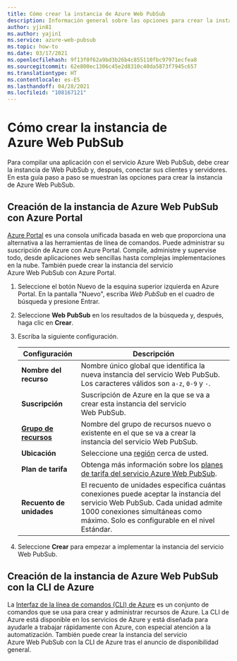```yaml
---
title: Cómo crear la instancia de Azure Web PubSub
description: Información general sobre las opciones para crear la instancia de Azure Web PubSub y cómo hacerlo
author: yjin81
ms.author: yajin1
ms.service: azure-web-pubsub
ms.topic: how-to
ms.date: 03/17/2021
ms.openlocfilehash: 9f13f0f62a9bd3b26b4c855110fbc97971ecfea8
ms.sourcegitcommit: 62e800ec1306c45e2d8310c40da5873f7945c657
ms.translationtype: HT
ms.contentlocale: es-ES
ms.lasthandoff: 04/28/2021
ms.locfileid: "108167121"
---
```

# <a name="how-to-create-azure-web-pubsub-instance"></a>Cómo crear la instancia de Azure Web PubSub

Para compilar una aplicación con el servicio Azure Web PubSub, debe crear la instancia de Web PubSub y, después, conectar sus clientes y servidores. En esta guía paso a paso se muestran las opciones para crear la instancia de Azure Web PubSub.

## <a name="create-azure-web-pubsub-instance-with-azure-portal"></a>Creación de la instancia de Azure Web PubSub con Azure Portal 

[Azure Portal](https://docs.microsoft.com/azure/azure-portal/) es una consola unificada basada en web que proporciona una alternativa a las herramientas de línea de comandos. Puede administrar su suscripción de Azure con Azure Portal. Compile, administre y supervise todo, desde aplicaciones web sencillas hasta complejas implementaciones en la nube. También puede crear la instancia del servicio Azure Web PubSub con Azure Portal.

1. Seleccione el botón Nuevo de la esquina superior izquierda en Azure Portal. En la pantalla "Nuevo", escriba *Web PubSub* en el cuadro de búsqueda y presione Entrar.

1. Seleccione **Web PubSub** en los resultados de la búsqueda y, después, haga clic en **Crear**.

1. Escriba la siguiente configuración.

    | Configuración      | Descripción                                        |
    | ------------ | -------------------------------------------------- |
    | **Nombre del recurso** | Nombre único global que identifica la nueva instancia del servicio Web PubSub. Los caracteres válidos son `a-z`, `0-9` y `-`.  | 
    | **Suscripción** | Suscripción de Azure en la que se va a crear esta instancia del servicio Web PubSub. | 
    | **[Grupo de recursos](../azure-resource-manager/management/overview.md)** |  Nombre del grupo de recursos nuevo o existente en el que se va a crear la instancia del servicio Web PubSub. | 
    | **Ubicación** | Seleccione una [región](https://azure.microsoft.com/regions/) cerca de usted. |
    | **Plan de tarifa** | Obtenga más información sobre los [planes de tarifa del servicio Azure Web PubSub](https://azure.microsoft.com/pricing/details/web-[pubsub]). |
    | **Recuento de unidades** |  El recuento de unidades especifica cuántas conexiones puede aceptar la instancia del servicio Web PubSub. Cada unidad admite 1000 conexiones simultáneas como máximo. Solo es configurable en el nivel Estándar. |

1. Seleccione **Crear** para empezar a implementar la instancia del servicio Web PubSub.

## <a name="create-azure-web-pubsub-instance-with-azure-cli"></a>Creación de la instancia de Azure Web PubSub con la CLI de Azure

La [Interfaz de la línea de comandos (CLI) de Azure](https://docs.microsoft.com/cli/azure) es un conjunto de comandos que se usa para crear y administrar recursos de Azure. La CLI de Azure está disponible en los servicios de Azure y está diseñada para ayudarle a trabajar rápidamente con Azure, con especial atención a la automatización. También puede crear la instancia del servicio Azure Web PubSub con la CLI de Azure tras el anuncio de disponibilidad general.


